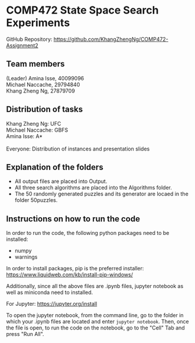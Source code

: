 # COMP472 State Space Search Experiments

GitHub Repository: https://github.com/KhangZhengNg/COMP472-Assignment2

## Team members

(Leader) Amina Isse, 40099096 </br>
Michael Naccache, 29794840 </br>
Khang Zheng Ng, 27879709 </br>

## Distribution of tasks

Khang Zheng Ng: UFC </br>
Michael Naccache: GBFS </br>
Amina Isse: A* </br>
</br>
Everyone: Distribution of instances and presentation slides </br>

## Explanation of the folders

* All output files are placed into Output.
* All three search algorithms are placed into the Algorithms folder.
* The 50 randomly generated puzzles and its generator are locaed in the folder 50puzzles.


## Instructions on how to run the code

In order to run the code, the following python packages need to be installed:
* numpy
* warnings

In order to install packages, pip is the preferred installer: https://www.liquidweb.com/kb/install-pip-windows/

Additionally, since all the above files are .ipynb files, jupyter notebook as well as miniconda need to installed. </br>

For Jupyter: https://jupyter.org/install

To open the jupyter notebook, from the command line, go to the folder in which your .ipynb files are located and enter `jupyter notebook`. Then, once the file is open, to run the code on the notebook, go to the "Cell" Tab and press "Run All".
